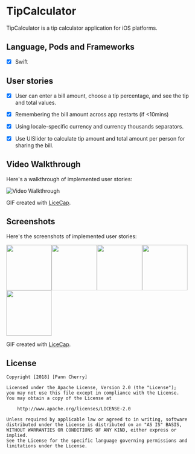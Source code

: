 # TipCalculator

TipCalculator is a tip calculator application for iOS platforms.


## Language, Pods and Frameworks
- [x] Swift


## User stories

- [x] User can enter a bill amount, choose a tip percentage, and see the tip and total values.
- [x] Remembering the bill amount across app restarts (if <10mins)
- [x] Using locale-specific currency and currency thousands separators.
- [x] Use UISlider to calculate tip amount and total amount per person for sharing the bill.



## Video Walkthrough 

Here's a walkthrough of implemented user stories: 

<img src='https://i.imgur.com/did6xqN.gif' title='Video Walkthrough' width='' alt='Video Walkthrough' />

GIF created with [LiceCap](http://www.cockos.com/licecap/).


## Screenshots 

Here's the screenshots of implemented user stories: 

<img src='https://i.imgur.com/KNi2ivu.png' title='Screenshot1' width='120' alt='' /><img src='https://i.imgur.com/OhDEkVx.png' title='Screenshot2' width='120' alt='' /><img src='https://i.imgur.com/XMnW1Iz.png' title='Screenshot3' width='120' alt='' /><img src='https://i.imgur.com/c7j0UQA.png' title='Screenshot4' width='120' alt='' /><img src='https://i.imgur.com/50JSKQP.png' title='Screenshot5' width='120' alt='' />

GIF created with [LiceCap](http://www.cockos.com/licecap/).


## License

    Copyright [2018] [Pann Cherry]

    Licensed under the Apache License, Version 2.0 (the "License");
    you may not use this file except in compliance with the License.
    You may obtain a copy of the License at

        http://www.apache.org/licenses/LICENSE-2.0

    Unless required by applicable law or agreed to in writing, software
    distributed under the License is distributed on an "AS IS" BASIS,
    WITHOUT WARRANTIES OR CONDITIONS OF ANY KIND, either express or implied.
    See the License for the specific language governing permissions and
    limitations under the License.
